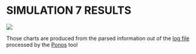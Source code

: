 # SIMULATION 7 RESULTS

<img src="charts/sim7.svg">

Those charts are produced from the parsed information out of the [log file](logs/simulation_sim7.log) processed by the [Ponos](https://github.com/PRESIB/ponos/tree/paper) tool

